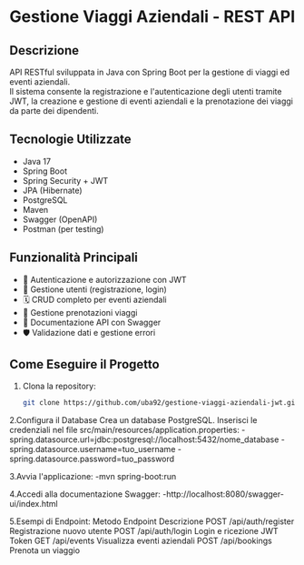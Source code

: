 # Gestione Viaggi Aziendali - REST API

## Descrizione
API RESTful sviluppata in Java con Spring Boot per la gestione di viaggi ed eventi aziendali.  
Il sistema consente la registrazione e l'autenticazione degli utenti tramite JWT, la creazione e gestione di eventi aziendali e la prenotazione dei viaggi da parte dei dipendenti.

## Tecnologie Utilizzate
- Java 17
- Spring Boot
- Spring Security + JWT
- JPA (Hibernate)
- PostgreSQL
- Maven
- Swagger (OpenAPI)
- Postman (per testing)

## Funzionalità Principali
- 🔐 Autenticazione e autorizzazione con JWT
- 👥 Gestione utenti (registrazione, login)
- 🗓️ CRUD completo per eventi aziendali
- 🚗 Gestione prenotazioni viaggi
- 📄 Documentazione API con Swagger
- 🛡️ Validazione dati e gestione errori

## Come Eseguire il Progetto
1. Clona la repository:
   ```bash
   git clone https://github.com/uba92/gestione-viaggi-aziendali-jwt.git
   
2.Configura il Database
Crea un database PostgreSQL.
Inserisci le credenziali nel file src/main/resources/application.properties:
-spring.datasource.url=jdbc:postgresql://localhost:5432/nome_database
-spring.datasource.username=tuo_username
-spring.datasource.password=tuo_password

3.Avvia l'applicazione:
-mvn spring-boot:run

4.Accedi alla documentazione Swagger:
-http://localhost:8080/swagger-ui/index.html

5.Esempi di Endpoint:
Metodo	  Endpoint	               Descrizione
POST	    /api/auth/register	     Registrazione nuovo utente
POST	    /api/auth/login	         Login e ricezione JWT Token
GET	      /api/events	             Visualizza eventi aziendali
POST	    /api/bookings	           Prenota un viaggio
